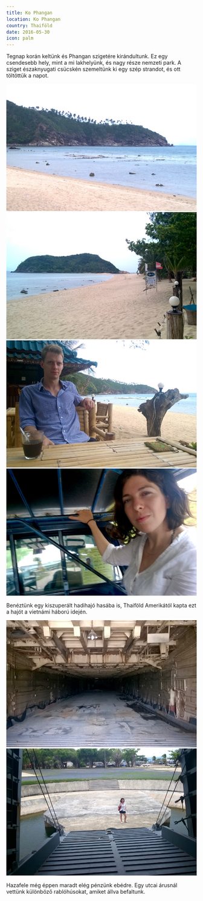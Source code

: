 ```yaml
---
title: Ko Phangan
location: Ko Phangan
country: Thaiföld 
date: 2016-05-30
icon: palm
---
```


Tegnap korán keltünk és Phangan szigetére kirándultunk. Ez egy csendesebb hely, mint a mi lakhelyünk, és nagy része nemzeti park. A sziget északnyugati csücskén szemeltünk ki egy szép strandot, és ott töltöttük a napot.

![beach](../../img/0530-5.jpg) 
![beach](../../img/0530-6.jpg)
![Samu having coffee on the seaside](../../img/0530-4.jpg)
![Eszter sitting in a pickup taxi](../../img/0530-3.jpg)

Benéztünk egy kiszuperált hadihajó hasába is, Thaiföld Amerikától kapta ezt a hajót a vietnámi háború idején.

![](../../img/0530-1.jpg)
![](../../img/0530-2.jpg)

Hazafele még éppen maradt elég pénzünk ebédre. Egy utcai árusnál vettünk különböző rablóhúsokat, amiket állva befaltunk.
